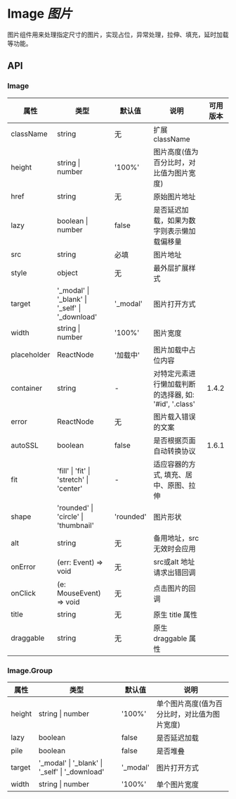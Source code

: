 # Image *图片*

图片组件用来处理指定尺寸的图片，实现占位，异常处理，拉伸、填充，延时加载等功能。

<example />

## API

### Image

| 属性 | 类型 | 默认值 | 说明 | 可用版本 | 
| --- | --- | --- | --- | --- |
| className | string | 无 | 扩展className | |
| height | string \| number | '100%' | 图片高度(值为百分比时，对比值为图片宽度) | |
| href | string | 无 | 原始图片地址 | |
| lazy | boolean \| number | false | 是否延迟加载，如果为数字则表示懒加载偏移量 | |
| src | string | 必填 | 图片地址 | |
| style | object | 无 | 最外层扩展样式 | |
| target | '_modal' \| '_blank' \| '_self' \| '_download' | '_modal' | 图片打开方式 | |
| width | string \| number | '100%' | 图片宽度 | |
| placeholder | ReactNode | '加载中' | 图片加载中占位内容 | |
| container | string | - | 对特定元素进行懒加载判断的选择器, 如: '#id', '.class' | 1.4.2  |
| error | ReactNode | 无 | 图片载入错误的文案 |  |
| autoSSL | boolean | false | 是否根据页面自动转换协议 | 1.6.1 |
| fit | 'fill' \| 'fit' \| 'stretch' \| 'center' | - | 适应容器的方式, 填充、居中、原图、拉伸 | |
| shape | 'rounded' \| 'circle' \| 'thumbnail' | 'rounded' | 图片形状 | |
| alt | string | 无 | 备用地址，src无效时会应用 | |
| onError | (err: Event) => void | 无 | src或alt 地址请求出错回调 | |
| onClick | (e: MouseEvent) => void | 无 | 点击图片的回调 | |
| title | string | 无 | 原生 title 属性 | |
| draggable | string | 无 | 原生 draggable 属性 | |
 
### Image.Group

| 属性 | 类型 | 默认值 | 说明 |
| --- | --- | --- | --- |
| height | string \| number | '100%' | 单个图片高度(值为百分比时，对比值为图片宽度) |
| lazy | boolean | false | 是否延迟加载 |
| pile | boolean | false | 是否堆叠 |
| target | '_modal' \| '_blank' \| '_self' \| '_download' | '_modal' | 图片打开方式 |
| width | string \| number | '100%' | 单个图片宽度 |
